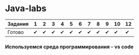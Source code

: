 # Java-labs


| Задания | 1 | 2 | 3 | 4 | 5 | 6 | 7 | 8 | 9 | 10 | 12 |
| - | - | - | - | - | - | - | - | - | - | - | - |
| Готово | ✔ | ✔ | ✔ | ✔ | ✔ | ✔ | ✔ | ✔ | ✔ | ✔ | ✔ |

### Используемся среда программирования - vs code
